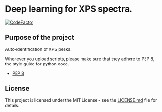 # Deep learning for XPS spectra.
<a href="https://www.codefactor.io/repository/github/lukaspie/xpsdeeplearning"><img src="https://www.codefactor.io/repository/github/lukaspie/xpsdeeplearning/badge?s=e9dbf0ea5d4ce269c738ea85e856fd6811b425ce" alt="CodeFactor" /></a>

## Purpose of the project
Auto-identification of XPS peaks.


Whenever you upload scripts, please make sure that they adhere to PEP 8, the style guide for python code.
* [PEP 8](https://www.python.org/dev/peps/pep-0008/)

## License

This project is licensed under the MIT License - see the [LICENSE.md](LICENSE.md) file for details.
